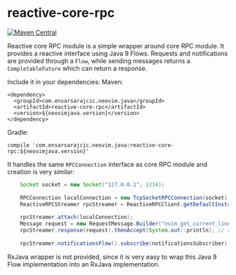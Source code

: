 # reactive-core-rpc

[![Maven Central](https://maven-badges.herokuapp.com/maven-central/com.ensarsarajcic.neovim.java/reactive-core-rpc/badge.svg)](https://maven-badges.herokuapp.com/maven-central/com.ensarsarajcic.neovim.java/reactive-core-rpc)

Reactive core RPC module is a simple wrapper around core RPC module. It provides a reactive interface using Java 9 Flows. Requests and notifications
are provided through a `Flow`, while sending messages returns a `CompletableFuture` which can return a response.

Include it in your dependencies:
Maven:
```
<dependency>
  <groupId>com.ensarsarajcic.neovim.java</groupId>
  <artifactId>reactive-core-rpc</artifactId>
  <version>${neovimjava.version}</version>
</dependency>
```
Gradle:
```
compile 'com.ensarsarajcic.neovim.java:reactive-core-rpc:${neovimjava.version}'
```

It handles the same `RPCConnection` interface as core RPC module and creation is very similar:
```java
    Socket socket = new Socket("127.0.0.1", 1234);
    
    RPCConnection localConnection = new TcpSocketRPCConnection(socket);
    ReactiveRPCStreamer rpcStreamer = ReactiveRPCClient.getDefaultInstance(); // shared singleton
    
    rpcStreamer.attach(localConnection);
    Message request = new RequestMessage.Builder("nvim_get_current_line");
    rpcStreamer.response(request).thenAccept(System.out::println); // requesting
    
    rpcStreamer.notificationsFlow().subscribe(notificationsSubscriber); // notifications subscription
```

RxJava wrapper is not provided, since it is very easy to wrap this Java 9 Flow implementation into an RxJava implementation.
